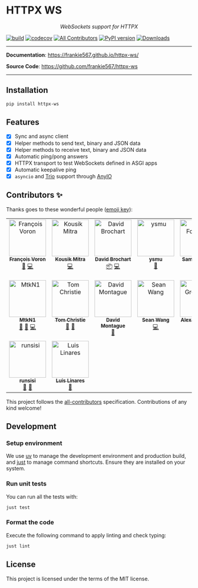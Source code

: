 # HTTPX WS

<p align="center">
    <em>WebSockets support for HTTPX</em>
</p>

[![build](https://github.com/frankie567/httpx-ws/workflows/Build/badge.svg)](https://github.com/frankie567/httpx-ws/actions)
[![codecov](https://codecov.io/gh/frankie567/httpx-ws/branch/main/graph/badge.svg?token=fL49kIvrj6)](https://codecov.io/gh/frankie567/httpx-ws)
[![All Contributors](https://img.shields.io/badge/all_contributors-2-orange.svg?style=flat-square)](#contributors)
[![PyPI version](https://badge.fury.io/py/httpx-ws.svg)](https://badge.fury.io/py/httpx-ws)
[![Downloads](https://pepy.tech/badge/httpx-ws)](https://pepy.tech/project/httpx-ws)

---

**Documentation**: <a href="https://frankie567.github.io/httpx-ws/" target="_blank">https://frankie567.github.io/httpx-ws/</a>

**Source Code**: <a href="https://github.com/frankie567/httpx-ws" target="_blank">https://github.com/frankie567/httpx-ws</a>

---

## Installation

```bash
pip install httpx-ws
```

## Features

- [x] Sync and async client
- [x] Helper methods to send text, binary and JSON data
- [x] Helper methods to receive text, binary and JSON data
- [x] Automatic ping/pong answers
- [x] HTTPX transport to test WebSockets defined in ASGI apps
- [x] Automatic keepalive ping
- [x] `asyncio` and [Trio](https://trio.readthedocs.io/) support through [AnyIO](https://anyio.readthedocs.io/)

## Contributors ✨

Thanks goes to these wonderful people ([emoji key](https://allcontributors.org/docs/en/emoji-key)):

<!-- ALL-CONTRIBUTORS-LIST:START - Do not remove or modify this section -->
<!-- prettier-ignore-start -->
<!-- markdownlint-disable -->
<table>
  <tbody>
    <tr>
      <td align="center" valign="top" width="14.28%"><a href="http://francoisvoron.com"><img src="https://avatars.githubusercontent.com/u/1144727?v=4?s=100" width="100px;" alt="François Voron"/><br /><sub><b>François Voron</b></sub></a><br /><a href="#maintenance-frankie567" title="Maintenance">🚧</a> <a href="https://github.com/frankie567/httpx-ws/commits?author=frankie567" title="Code">💻</a></td>
      <td align="center" valign="top" width="14.28%"><a href="http://kousikmitra.github.io"><img src="https://avatars.githubusercontent.com/u/15109533?v=4?s=100" width="100px;" alt="Kousik Mitra"/><br /><sub><b>Kousik Mitra</b></sub></a><br /><a href="https://github.com/frankie567/httpx-ws/commits?author=kousikmitra" title="Code">💻</a></td>
      <td align="center" valign="top" width="14.28%"><a href="https://github.com/davidbrochart"><img src="https://avatars.githubusercontent.com/u/4711805?v=4?s=100" width="100px;" alt="David Brochart"/><br /><sub><b>David Brochart</b></sub></a><br /><a href="#platform-davidbrochart" title="Packaging/porting to new platform">📦</a> <a href="https://github.com/frankie567/httpx-ws/commits?author=davidbrochart" title="Code">💻</a></td>
      <td align="center" valign="top" width="14.28%"><a href="https://github.com/ysmu"><img src="https://avatars.githubusercontent.com/u/17018576?v=4?s=100" width="100px;" alt="ysmu"/><br /><sub><b>ysmu</b></sub></a><br /><a href="https://github.com/frankie567/httpx-ws/issues?q=author%3Aysmu" title="Bug reports">🐛</a></td>
      <td align="center" valign="top" width="14.28%"><a href="https://samforeman.me"><img src="https://avatars.githubusercontent.com/u/5234251?v=4?s=100" width="100px;" alt="Sam Foreman"/><br /><sub><b>Sam Foreman</b></sub></a><br /><a href="https://github.com/frankie567/httpx-ws/issues?q=author%3Asaforem2" title="Bug reports">🐛</a></td>
      <td align="center" valign="top" width="14.28%"><a href="http://maparent.ca/"><img src="https://avatars.githubusercontent.com/u/202691?v=4?s=100" width="100px;" alt="Marc-Antoine Parent"/><br /><sub><b>Marc-Antoine Parent</b></sub></a><br /><a href="https://github.com/frankie567/httpx-ws/issues?q=author%3Amaparent" title="Bug reports">🐛</a> <a href="https://github.com/frankie567/httpx-ws/commits?author=maparent" title="Code">💻</a></td>
      <td align="center" valign="top" width="14.28%"><a href="https://www.fastapiexpert.com/"><img src="https://avatars.githubusercontent.com/u/7353520?v=4?s=100" width="100px;" alt="Marcelo Trylesinski"/><br /><sub><b>Marcelo Trylesinski</b></sub></a><br /><a href="https://github.com/frankie567/httpx-ws/issues?q=author%3AKludex" title="Bug reports">🐛</a> <a href="#research-Kludex" title="Research">🔬</a></td>
    </tr>
    <tr>
      <td align="center" valign="top" width="14.28%"><a href="https://lit.link/MtkN1"><img src="https://avatars.githubusercontent.com/u/51289448?v=4?s=100" width="100px;" alt="MtkN1"/><br /><sub><b>MtkN1</b></sub></a><br /><a href="https://github.com/frankie567/httpx-ws/issues?q=author%3AMtkN1" title="Bug reports">🐛</a> <a href="#research-MtkN1" title="Research">🔬</a> <a href="https://github.com/frankie567/httpx-ws/commits?author=MtkN1" title="Code">💻</a></td>
      <td align="center" valign="top" width="14.28%"><a href="http://www.tomchristie.com/"><img src="https://avatars.githubusercontent.com/u/647359?v=4?s=100" width="100px;" alt="Tom Christie"/><br /><sub><b>Tom Christie</b></sub></a><br /><a href="https://github.com/frankie567/httpx-ws/issues?q=author%3Atomchristie" title="Bug reports">🐛</a> <a href="#research-tomchristie" title="Research">🔬</a></td>
      <td align="center" valign="top" width="14.28%"><a href="https://github.com/dmontagu"><img src="https://avatars.githubusercontent.com/u/35119617?v=4?s=100" width="100px;" alt="David Montague"/><br /><sub><b>David Montague</b></sub></a><br /><a href="https://github.com/frankie567/httpx-ws/issues?q=author%3Admontagu" title="Bug reports">🐛</a></td>
      <td align="center" valign="top" width="14.28%"><a href="https://github.com/WSH032"><img src="https://avatars.githubusercontent.com/u/126865849?v=4?s=100" width="100px;" alt="Sean Wang"/><br /><sub><b>Sean Wang</b></sub></a><br /><a href="https://github.com/frankie567/httpx-ws/commits?author=WSH032" title="Code">💻</a></td>
      <td align="center" valign="top" width="14.28%"><a href="https://github.com/agronholm"><img src="https://avatars.githubusercontent.com/u/130003?v=4?s=100" width="100px;" alt="Alex Grönholm"/><br /><sub><b>Alex Grönholm</b></sub></a><br /><a href="https://github.com/frankie567/httpx-ws/issues?q=author%3Aagronholm" title="Bug reports">🐛</a> <a href="https://github.com/frankie567/httpx-ws/commits?author=agronholm" title="Code">💻</a></td>
      <td align="center" valign="top" width="14.28%"><a href="https://github.com/ro-oliveira95"><img src="https://avatars.githubusercontent.com/u/27009864?v=4?s=100" width="100px;" alt="Rodrigo de Oliveira Neto"/><br /><sub><b>Rodrigo de Oliveira Neto</b></sub></a><br /><a href="https://github.com/frankie567/httpx-ws/issues?q=author%3Aro-oliveira95" title="Bug reports">🐛</a> <a href="https://github.com/frankie567/httpx-ws/commits?author=ro-oliveira95" title="Code">💻</a></td>
      <td align="center" valign="top" width="14.28%"><a href="https://tinymind.me/GreyElaina"><img src="https://avatars.githubusercontent.com/u/31543961?v=4?s=100" width="100px;" alt="Elaina"/><br /><sub><b>Elaina</b></sub></a><br /><a href="https://github.com/frankie567/httpx-ws/commits?author=GreyElaina" title="Code">💻</a></td>
    </tr>
    <tr>
      <td align="center" valign="top" width="14.28%"><a href="https://runsisi.com"><img src="https://avatars.githubusercontent.com/u/2339258?v=4?s=100" width="100px;" alt="runsisi"/><br /><sub><b>runsisi</b></sub></a><br /><a href="https://github.com/frankie567/httpx-ws/issues?q=author%3Arunsisi" title="Bug reports">🐛</a> <a href="#research-runsisi" title="Research">🔬</a></td>
      <td align="center" valign="top" width="14.28%"><a href="https://github.com/lulingar"><img src="https://avatars.githubusercontent.com/u/4201057?v=4?s=100" width="100px;" alt="Luis Linares"/><br /><sub><b>Luis Linares</b></sub></a><br /><a href="https://github.com/frankie567/httpx-ws/issues?q=author%3Alulingar" title="Bug reports">🐛</a></td>
    </tr>
  </tbody>
</table>

<!-- markdownlint-restore -->
<!-- prettier-ignore-end -->

<!-- ALL-CONTRIBUTORS-LIST:END -->

This project follows the [all-contributors](https://github.com/all-contributors/all-contributors) specification. Contributions of any kind welcome!

## Development

### Setup environment

We use [uv](https://docs.astral.sh/uv/) to manage the development environment and production build, and [just](https://github.com/casey/just) to manage command shortcuts. Ensure they are installed on your system.

### Run unit tests

You can run all the tests with:

```bash
just test
```

### Format the code

Execute the following command to apply linting and check typing:

```bash
just lint
```

## License

This project is licensed under the terms of the MIT license.
